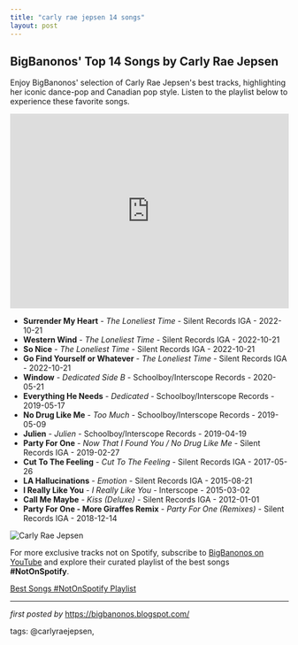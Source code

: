 ```yaml
---
title: "carly rae jepsen 14 songs"
layout: post
---
```

<h2>BigBanonos' Top 14 Songs by Carly Rae Jepsen</h2> <!-- Search Description -->
<p>Enjoy BigBanonos' selection of Carly Rae Jepsen's best tracks, highlighting her iconic dance-pop and Canadian pop style. Listen to the playlist below to experience these favorite songs.</p> <!-- Spotify Playlist Embed -->
<iframe src="https://open.spotify.com/embed/playlist/4lLkKL6wstm6dELU19LV1z?utm_source=generator" width="100%" height="352" frameBorder="0" allowfullscreen="" allow="autoplay; clipboard-write; encrypted-media; fullscreen; picture-in-picture" loading="lazy"></iframe> <!-- Song Listings -->
<ul> <li><strong>Surrender My Heart</strong> - <em>The Loneliest Time</em> - Silent Records IGA - 2022-10-21</li> <li><strong>Western Wind</strong> - <em>The Loneliest Time</em> - Silent Records IGA - 2022-10-21</li> <li><strong>So Nice</strong> - <em>The Loneliest Time</em> - Silent Records IGA - 2022-10-21</li> <li><strong>Go Find Yourself or Whatever</strong> - <em>The Loneliest Time</em> - Silent Records IGA - 2022-10-21</li> <li><strong>Window</strong> - <em>Dedicated Side B</em> - Schoolboy/Interscope Records - 2020-05-21</li> <li><strong>Everything He Needs</strong> - <em>Dedicated</em> - Schoolboy/Interscope Records - 2019-05-17</li> <li><strong>No Drug Like Me</strong> - <em>Too Much</em> - Schoolboy/Interscope Records - 2019-05-09</li> <li><strong>Julien</strong> - <em>Julien</em> - Schoolboy/Interscope Records - 2019-04-19</li> <li><strong>Party For One</strong> - <em>Now That I Found You / No Drug Like Me</em> - Silent Records IGA - 2019-02-27</li> <li><strong>Cut To The Feeling</strong> - <em>Cut To The Feeling</em> - Silent Records IGA - 2017-05-26</li> <li><strong>LA Hallucinations</strong> - <em>Emotion</em> - Silent Records IGA - 2015-08-21</li> <li><strong>I Really Like You</strong> - <em>I Really Like You</em> - Interscope - 2015-03-02</li> <li><strong>Call Me Maybe</strong> - <em>Kiss (Deluxe)</em> - Silent Records IGA - 2012-01-01</li> <li><strong>Party For One - More Giraffes Remix</strong> - <em>Party For One (Remixes)</em> - Silent Records IGA - 2018-12-14</li>
</ul> <!-- Image -->
<img src="https://assets.vogue.com/photos/6357ed64b52062f17e0e331d/4:3/w_4379,h_3284,c_limit/CRJ_DSP_EXCLUSIVE_BACKUP.jpg" alt="Carly Rae Jepsen"/>


<!--Subscribe and Playlist Links-->
<div>
    <p>For more exclusive tracks not on Spotify, subscribe to <a href="https://www.youtube.com/@BigBanonos" target="_blank">BigBanonos on YouTube</a> and explore their curated playlist of the best songs <strong>#NotOnSpotify</strong>.</p>
    <p><a href="https://www.youtube.com/playlist?list=PLtuNtuTatqI0kFahUCbtbfenC_ET5O_tr" target="_blank">Best Songs #NotOnSpotify Playlist<br /></a></p></div>

<hr />

<p><em>first posted by</em> <a href="https://bigbanonos.blogspot.com/" rel="noopener" target="_new">https://bigbanonos.blogspot.com/</a></p>

<p>tags: @carlyraejepsen,</p>
